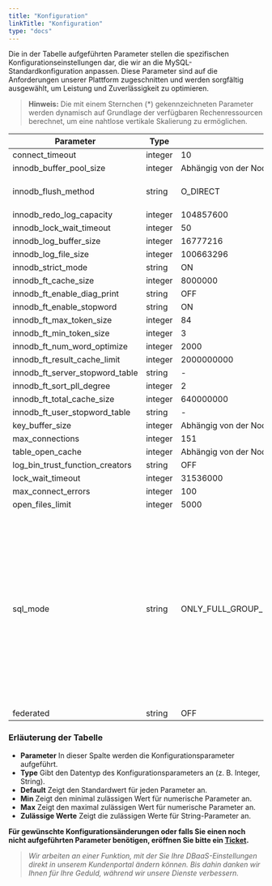 ```yaml
---
title: "Konfiguration"
linkTitle: "Konfiguration"
type: "docs"
---
```


Die in der Tabelle aufgeführten Parameter stellen die spezifischen Konfigurationseinstellungen dar, die wir an die MySQL-Standardkonfiguration anpassen. Diese Parameter sind auf die Anforderungen unserer Plattform zugeschnitten und werden sorgfältig ausgewählt, um Leistung und Zuverlässigkeit zu optimieren.

> **Hinweis:** Die mit einem Sternchen (*) gekennzeichneten Parameter werden dynamisch auf Grundlage der verfügbaren Rechenressourcen berechnet, um eine nahtlose vertikale Skalierung zu ermöglichen.

| Parameter | Type | Standard | Min | Max | Zulässige Werte  |
|-----------|------|----------|-----|-----|----------|
| connect_timeout                 | integer | 10 | 2 | 31536000 |  |
| innodb_buffer_pool_size         | integer | Abhängig von der Node Größe | 2097152 | 9223372036854775807 | |
| innodb_flush_method             | string | O_DIRECT | | | fsync, O_DSYNC, littlesync, nosync, O_DIRECT, O_DIRECT_NO_FSYNC |
| innodb_redo_log_capacity        | integer | 104857600 | 8388608 | 137438953472 | |
| innodb_lock_wait_timeout        | integer | 50 | 0 | 100000000 | |
| innodb_log_buffer_size          | integer | 16777216 | 262144 | 4294967295 | |
| innodb_log_file_size            | integer | 100663296 | 1048576 | 549755813888 | |
| innodb_strict_mode              | string | ON |  |  | ON, OFF |
| innodb_ft_cache_size            | integer | 8000000    | 1600000  | 80000000             | |
| innodb_ft_enable_diag_print     | string  | OFF        |          |                      | ON, OFF |
| innodb_ft_enable_stopword       | string  | ON         |          |                      | ON, OFF |
| innodb_ft_max_token_size        | integer | 84         | 10       | 84                   | |
| innodb_ft_min_token_size        | integer | 3          | 0        | 16                   | |
| innodb_ft_num_word_optimize     | integer | 2000       | 1000     | 10000                | |
| innodb_ft_result_cache_limit    | integer | 2000000000 | 1000000  | 18446744073709551615 | |
| innodb_ft_server_stopword_table | string  | -          |          |                      | |
| innodb_ft_sort_pll_degree       | integer | 2          | 1        | 32                   | |
| innodb_ft_total_cache_size      | integer | 640000000  | 32000000 | 1600000000           | |
| innodb_ft_user_stopword_table   | string  | -          |          |                      | |
| key_buffer_size                 | integer | Abhängig von der Node Größe | 0 | 4294967295 | |
| max_connections                 | integer | 151 | 10 | 100000 | |
| table_open_cache                | integer | Abhängig von der Node Größe | 1 | 1048576 | |
| log_bin_trust_function_creators | string | OFF | | | ON, OFF |
| lock_wait_timeout               | integer | 31536000 | 1 | 31536000 | |
| max_connect_errors              | integer | 100 | 1 | 4294967295 | |
| open_files_limit                | integer | 5000 | 0 | 4294967295 | |
| sql_mode                        | string | ONLY_FULL_GROUP_BY,STRICT_TRANS_TABLES,NO_ZERO_IN_DATE,NO_ZERO_DATE,ERROR_FOR_DIVISION_BY_ZERO,NO_ENGINE_SUBSTITUTION | | | ALLOW_INVALID_DATES, ANSI, ANSI_QUOTES, ERROR_FOR_DIVISION_BY_ZERO, HIGH_NOT_PRECEDENCE, IGNORE_SPACE, NO_AUTO_VALUE_ON_ZERO, NO_BACKSLASH_ESCAPES, NO_DIR_IN_CREATE, NO_ENGINE_SUBSTITUTION, NO_UNSIGNED_SUBTRACTION, NO_ZERO_DATE, NO_ZERO_IN_DATE, ONLY_FULL_GROUP_BY, PAD_CHAR_TO_FULL_LENGTH, PIPES_AS_CONCAT, REAL_AS_FLOAT, STRICT_ALL_TABLES, STRICT_TRANS_TABLES, TIME_TRUNCATE_FRACTIONAL |
| federated                       | string | OFF | | | ON, OFF |

### Erläuterung der Tabelle

- **Parameter** In dieser Spalte werden die Konfigurationsparameter aufgeführt.
- **Type** Gibt den Datentyp des Konfigurationsparameters an (z. B. Integer, String).
- **Default** Zeigt den Standardwert für jeden Parameter an.
- **Min** Zeigt den minimal zulässigen Wert für numerische Parameter an.
- **Max** Zeigt den maximal zulässigen Wert für numerische Parameter an.
- **Zulässige Werte** Zeigt die zulässigen Werte für String-Parameter an.

**Für gewünschte Konfigurationsänderungen oder falls Sie einen noch nicht aufgeführten Parameter benötigen, eröffnen Sie bitte ein [Ticket](https://customerservice.plusserver.com/support/ticket-create).**

> *Wir arbeiten an einer Funktion, mit der Sie Ihre DBaaS-Einstellungen direkt in unserem Kundenportal ändern können. Bis dahin danken wir Ihnen für Ihre Geduld, während wir unsere Dienste verbessern.*

